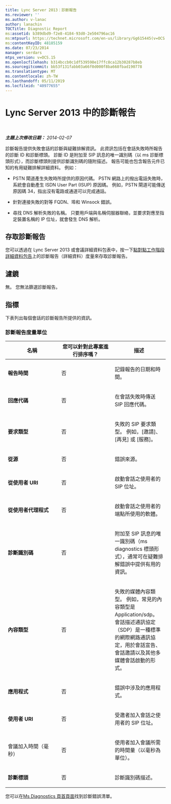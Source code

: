```yaml
---
title: Lync Server 2013：診斷報告
ms.reviewer: ''
ms.author: v-lanac
author: lanachin
TOCTitle: Diagnostic Report
ms:assetid: b389dbd9-f2e8-4184-93d0-2e504796ac16
ms:mtpsurl: https://technet.microsoft.com/en-us/library/Gg615445(v=OCS.15)
ms:contentKeyID: 48185159
ms.date: 07/23/2014
manager: serdars
mtps_version: v=OCS.15
ms.openlocfilehash: b314bccb0c1df539598e17ffc8ca12b30287b8eb
ms.sourcegitcommit: bb53f131fabb03a66f0d000f8ba668fbad190778
ms.translationtype: MT
ms.contentlocale: zh-TW
ms.lasthandoff: 05/11/2019
ms.locfileid: "40977655"
---
```

<div data-xmlns="http://www.w3.org/1999/xhtml">

<div class="topic" data-xmlns="http://www.w3.org/1999/xhtml" data-msxsl="urn:schemas-microsoft-com:xslt" data-cs="http://msdn.microsoft.com/en-us/">

<div data-asp="http://msdn2.microsoft.com/asp">

# <a name="diagnostic-report-in-lync-server-2013"></a>Lync Server 2013 中的診斷報告

</div>

<div id="mainSection">

<div id="mainBody">

<span> </span>

_**主題上次修改日期：** 2014-02-07_

診斷報告提供失敗會話的診斷與疑難排解資訊。 此資訊包括在會話失敗時所報告的診斷 ID 和診斷標頭。 診斷 ID 是附加至 SIP 訊息的唯一識別碼（以 ms 診斷標頭形式），而診斷標頭則提供診斷識別碼的隨附描述。 報告可能也包含報告元件已知的有用疑難排解詳細資料。 例如：

  - PSTN 閘道產生失敗時所提供的原因代碼。 PSTN 網路上的撥出電話失敗時，系統會自動產生 ISDN User Part (ISUP) 原因碼。 例如，PSTN 閘道可能傳送原因碼 34，指出沒有電路或通道可以完成通話。

  - 針對連接失敗的對等 FQDN、埠和 Winsock 錯誤。

  - 尋找 DNS 解析失敗的名稱。 只要用戶端與名稱伺服器聯絡，並要求對應至指定裝置名稱的 IP 位址，就會發生 DNS 解析。

<div>

## <a name="accessing-the-diagnostic-report"></a>存取診斷報告

您可以透過在 Lync Server 2013 或會議詳細資料包表中，按一下[點對點工作階段詳細資料包告](lync-server-2013-peer-to-peer-session-detail-report.md)上的診斷報告（詳細資料）度量來存取診斷報告。

</div>

<div>

## <a name="filters"></a>濾鏡

無。 您無法篩選診斷報告。

</div>

<div>

## <a name="metrics"></a>指標

下表列出每個會話的診斷報告所提供的資訊。

### <a name="diagnostic-report-metrics"></a>診斷報告度量單位

<table>
<colgroup>
<col style="width: 33%" />
<col style="width: 33%" />
<col style="width: 33%" />
</colgroup>
<thead>
<tr class="header">
<th>名稱</th>
<th>您可以針對此專案進行排序嗎？</th>
<th>描述</th>
</tr>
</thead>
<tbody>
<tr class="odd">
<td><p><strong>報告時間</strong></p></td>
<td><p>否</p></td>
<td><p>記錄報告的日期和時間。</p></td>
</tr>
<tr class="even">
<td><p><strong>回應代碼</strong></p></td>
<td><p>否</p></td>
<td><p>在會話失敗時傳送 SIP 回應代碼。</p></td>
</tr>
<tr class="odd">
<td><p><strong>要求類型</strong></p></td>
<td><p>否</p></td>
<td><p>失敗的 SIP 要求類型。 例如，[邀請]、[再見] 或 [服務]。</p></td>
</tr>
<tr class="even">
<td><p><strong>從源</strong></p></td>
<td><p>否</p></td>
<td><p>錯誤來源。</p></td>
</tr>
<tr class="odd">
<td><p><strong>從使用者 URI</strong></p></td>
<td><p>否</p></td>
<td><p>啟動會話之使用者的 SIP 位址。</p></td>
</tr>
<tr class="even">
<td><p><strong>從使用者代理程式</strong></p></td>
<td><p>否</p></td>
<td><p>啟動會話之使用者的端點所使用的軟體。</p></td>
</tr>
<tr class="odd">
<td><p><strong>診斷識別碼</strong></p></td>
<td><p>否</p></td>
<td><p>附加至 SIP 訊息的唯一識別碼（ms diagnostics 標頭形式），通常可在疑難排解錯誤中提供有用的資訊。</p></td>
</tr>
<tr class="even">
<td><p><strong>內容類型</strong></p></td>
<td><p>否</p></td>
<td><p>失敗的媒體內容類型。 例如，常見的內容類型是 Application/sdp。 會話描述通訊協定（SDP）是一種標準的網際網路通訊協定，用於會話宣告、會話邀請以及其他多媒體會話啟動的形式。</p></td>
</tr>
<tr class="odd">
<td><p><strong>應用程式</strong></p></td>
<td><p>否</p></td>
<td><p>錯誤中涉及的應用程式。</p></td>
</tr>
<tr class="even">
<td><p><strong>使用者 URI</strong></p></td>
<td><p>否</p></td>
<td><p>受邀者加入會話之使用者的 SIP 位址。</p></td>
</tr>
<tr class="odd">
<td><p>會議加入時間（毫秒）</p></td>
<td><p>否</p></td>
<td><p>使用者加入會議所需的時間量（以毫秒為單位）。</p></td>
</tr>
<tr class="even">
<td><p><strong>診斷標頭</strong></p></td>
<td><p>否</p></td>
<td><p>診斷識別碼描述。</p></td>
</tr>
</tbody>
</table>


您可以在[Ms Diagnostics 頁首頁面](http://msdn.microsoft.com/en-us/library/gg132446\(v=office.12\).aspx)找到診斷錯誤清單。

</div>

</div>

<span> </span>

</div>

</div>

</div>

